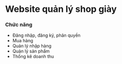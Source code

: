 # Website quản lý shop giày

###  Chức năng

- Đăng nhập, đăng ký, phân quyền
- Mua hàng
- Quản lý nhập hàng
- Quản lý sản phẩm
- Thống kê doanh thu
